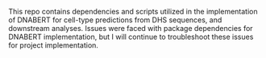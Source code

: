 This repo contains dependencies and scripts utilized in the implementation of DNABERT for cell-type predictions from DHS sequences, and downstream analyses. Issues were faced with package dependencies for DNABERT implementation, but I will continue to troubleshoot these issues for project implementation.
